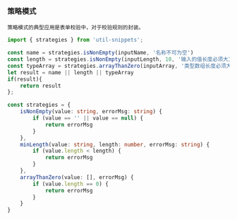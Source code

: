 ### 策略模式

`策略模式的典型应用是表单校验中，对于校验规则的封装。`

<template>
    <b>使用</b>
</template>

```ts
import { strategies } from 'util-snippets';

const name = strategies.isNonEmpty(inputName, '名称不可为空')
const length = strategies.isNonEmpty(inputLength, 10, '输入的值长度必须大10')
const typeArray = strategies.arrayThanZero(inputArray, '类型数组长度必须大于0')
let result = name || length || typeArray 
if(result){
    return result
};
```

<template>
    <b>代码</b>
</template>

```ts
const strategies = {
    isNonEmpty(value: string, errorMsg: string) {
        if (value == '' || value == null) {
            return errorMsg
        }
    },
    minLength(value: string, length: number, errorMsg: string) {
        if (value.length < length) {
            return errorMsg
        }
    },
    arrayThanZero(value: [], errorMsg) {
        if (value.length == 0) {
            return errorMsg
        }
    }
}

```


<style>
    b {
        color: #3eaf7c;
    }
</style>